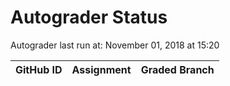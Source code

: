 # Autograder Status
Autograder last run at: November 01, 2018 at 15:20

| GitHub ID | Assignment | Graded Branch |
|-----------|------------|---------------|
